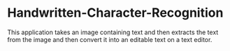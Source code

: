 # Handwritten-Character-Recognition

This application takes an image containing text and then extracts the text from the image and then convert it into an editable text on a text editor.
